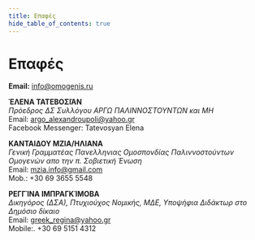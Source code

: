 ```yaml
---
title: Επαφές
hide_table_of_contents: true
---
```


# Επαφές

**Email:** info@omogenis.ru

**ΈΛΕΝΑ ΤΑΤΕΒΟΣΙΆΝ** <br />
*Πρόεδρος ΔΣ Συλλόγου ΑΡΓΩ ΠΑΛΙΝΝΟΣΤΟΥΝΤΩΝ και ΜΗ*<br />
Email: argo_alexandroupoli@yahoo.gr<br />
Facebook Messenger: Tatevosyan Elena

**ΚΑΝΤΑΙΔΟΥ  ΜΖΙΑ/ΗΛΙΑΝΑ**<br />
*Γενική Γραμματέας Πανελληνιας Ομοσπονδίας Παλιννοστούντων Ομογενών απο την π. Σοβιετική Ένωση*<br />
Email: mzia.info@gmail.com<br />
Mob.: +30 69 3655 5548

**ΡΕΓΓΊΝΑ ΙΜΠΡΑΓΚΊΜΟΒΑ**<br />
*Δικηγόρος (ΔΣΑ), Πτυχιούχος Νομικής, ΜΔΕ, Υποψήφια Διδάκτωρ στο Δημόσιο δίκαιο*<br />
Email: greek_regina@yahoo.gr<br />
Mobile:. +30 69 5151 4312<br />